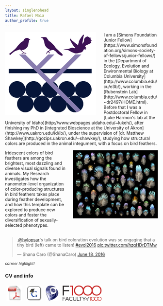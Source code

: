 ```yaml
---
layout: singlenohead
title: Rafael Maia
author_profile: true
---
```

<img align="left" style="padding-right:25px; width:300px" src="/images/logo.png"> 
I am a [Simons Foundation Junior Fellow](https://www.simonsfoundation.org/simons-society-of-fellows/junior-fellows/) in the [Department of Ecology, Evolution and Environmental Biology at Columbia University](http://www.columbia.edu/cu/e3b/), working in the [Rubenstein Lab](http://www.columbia.edu/~dr2497/HOME.html). Before that I was a Postdoctoral Fellow in [Luke Harmon's lab at the University of Idaho](http://www.webpages.uidaho.edu/~lukeh/), after finishing my PhD in [Integrated Bioscience at the University of Akron](http://www.uakron.edu/id/ib/), under the supervision of [dr. Matthew Shawkey](http://gozips.uakron.edu/~shawkey/), studying how structural colors are produced in the animal integument, with a focus on bird feathers.

<img align="right" style="padding-left:25px; width:280px" src="/images/Starling-Poster-WEB.jpg"> Iridescent colors of bird feathers are among the brightest, most dazzling and diverse visual signals found in animals. My Research investigates how the nanometer-level organization of color-producing structures in bird feathers takes place during feather development, and how this template can be explored to produce new colors and foster the diversification of sexually-selected phenotypes.
<br>
<br>
<blockquote class="twitter-tweet" data-lang="en"><p lang="en" dir="ltr">.<a href="https://twitter.com/hylopsar">@hylopsar</a>&#39;s talk on bird coloration evolution was so engaging that a tiny bird (left) came to listen! <a href="https://twitter.com/hashtag/evol2016?src=hash">#evol2016</a> <a href="https://t.co/hzqHDrDTMw">pic.twitter.com/hzqHDrDTMw</a></p>&mdash; Shana Caro (@ShanaCaro) <a href="https://twitter.com/ShanaCaro/status/744233162474037248">June 18, 2016</a></blockquote>
<script async src="//platform.twitter.com/widgets.js" charset="utf-8"></script>
<p style="font-size:12px"><i>carreer highlight!</i></p>


### CV and info <br>
<a href="/pdf/RMaia-CV.pdf"><img src="/images/pdf-file-logo-icon.jpg" style="padding:5px; height:50px"></a>
<a href="https://scholar.google.com/citations?user=9WJAHYQAAAAJ"><img src="/images/GoogleScholar1.jpg" style="padding:5px; height:50px"></a>
<a href="http://buscatextual.cnpq.br/buscatextual/visualizacv.do?id=K4734001E1"><img src="/images/lattes11.png" style="padding:5px; height:50px"></a> 
<a href="http://f1000.com/prime/thefaculty/member/499999771097524591"><img src="/images/f1000_logo_include.jpg" style="padding:5px; height:50px"></a>
<br>